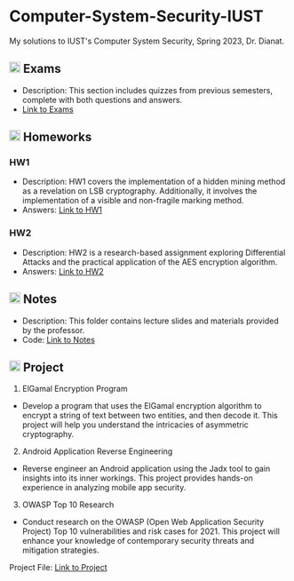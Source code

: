 # Computer-System-Security-IUST
My solutions to IUST's Computer System Security, Spring 2023, Dr. Dianat.

## <img width="20" height="20" src="https://img.icons8.com/wired/64/41b883/test-passed.png" alt="test-passed"/> Exams
- Description: This section includes quizzes from previous semesters, complete with both questions and answers.
- [Link to Exams](https://github.com/lelnazrezaeel/Computer-System-Security-IUST/tree/main/Exams)

## <img width="20" height="20" src="https://img.icons8.com/ios/50/41b883/homework.png" alt="homework"/> Homeworks
### HW1
- Description: HW1 covers the implementation of a hidden mining method as a revelation on LSB cryptography. Additionally, it involves the implementation of a visible and non-fragile marking method.
- Answers: [Link to HW1](https://github.com/lelnazrezaeel/Computer-System-Security-IUST/tree/main/Homeworks/HW1)

### HW2
- Description: HW2 is a research-based assignment exploring Differential Attacks and the practical application of the AES encryption algorithm.
- Answers: [Link to HW2](https://github.com/lelnazrezaeel/Computer-System-Security-IUST/tree/main/Homeworks/HW2)


## <img width="20" height="20" src="https://img.icons8.com/external-smashingstocks-mixed-smashing-stocks/68/41b883/external-Notes-work-from-home-smashingstocks-mixed-smashing-stocks-2.png" alt="Notes"/> Notes
- Description: This folder contains lecture slides and materials provided by the professor.
- Code: [Link to Notes](https://github.com/lelnazrezaeel/Computer-System-Security-IUST/tree/main/Notes)

## <img width="20" height="20" src="https://img.icons8.com/ios/50/41b883/project.png" alt="project"/> Project
1. ElGamal Encryption Program
- Develop a program that uses the ElGamal encryption algorithm to encrypt a string of text between two entities, and then decode it. This project will help you understand the intricacies of asymmetric cryptography.

2. Android Application Reverse Engineering
- Reverse engineer an Android application using the Jadx tool to gain insights into its inner workings. This project provides hands-on experience in analyzing mobile app security.

3. OWASP Top 10 Research
- Conduct research on the OWASP (Open Web Application Security Project) Top 10 vulnerabilities and risk cases for 2021. This project will enhance your knowledge of contemporary security threats and mitigation strategies.

Project File: [Link to Project](https://github.com/lelnazrezaeel/Computer-System-Security-IUST/tree/main/Project)
